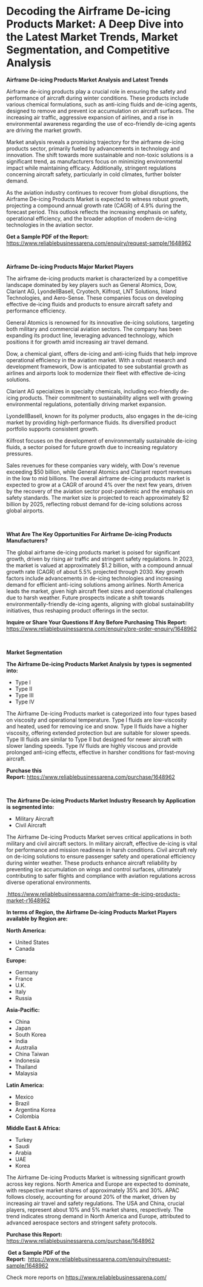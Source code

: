 <p><h1>Decoding the Airframe De-icing Products Market: A Deep Dive into the Latest Market Trends, Market Segmentation, and Competitive Analysis</h1></p><p><strong>Airframe De-icing Products Market Analysis and Latest Trends</strong></p>
<p><p>Airframe de-icing products play a crucial role in ensuring the safety and performance of aircraft during winter conditions. These products include various chemical formulations, such as anti-icing fluids and de-icing agents, designed to remove and prevent ice accumulation on aircraft surfaces. The increasing air traffic, aggressive expansion of airlines, and a rise in environmental awareness regarding the use of eco-friendly de-icing agents are driving the market growth.</p><p>Market analysis reveals a promising trajectory for the airframe de-icing products sector, primarily fueled by advancements in technology and innovation. The shift towards more sustainable and non-toxic solutions is a significant trend, as manufacturers focus on minimizing environmental impact while maintaining efficacy. Additionally, stringent regulations concerning aircraft safety, particularly in cold climates, further bolster demand. </p><p>As the aviation industry continues to recover from global disruptions, the Airframe De-icing Products Market is expected to witness robust growth, projecting a compound annual growth rate (CAGR) of 4.9% during the forecast period. This outlook reflects the increasing emphasis on safety, operational efficiency, and the broader adoption of modern de-icing technologies in the aviation sector.</p></p>
<p><strong>Get a Sample PDF of the Report:&nbsp;</strong> <a href="https://www.reliablebusinessarena.com/enquiry/request-sample/1648962?utm_campaign=3014&utm_medium=2&utm_source=Github&utm_content=ia&utm_term=26032025&utm_id=airframe-de-icing-products">https://www.reliablebusinessarena.com/enquiry/request-sample/1648962</a></p>
<p>&nbsp;</p>
<p><strong>Airframe De-icing Products Major Market Players</strong></p>
<p><p>The airframe de-icing products market is characterized by a competitive landscape dominated by key players such as General Atomics, Dow, Clariant AG, LyondellBasell, Cryotech, Kilfrost, LNT Solutions, Inland Technologies, and Aero-Sense. These companies focus on developing effective de-icing fluids and products to ensure aircraft safety and performance efficiency.</p><p>General Atomics is renowned for its innovative de-icing solutions, targeting both military and commercial aviation sectors. The company has been expanding its product line, leveraging advanced technology, which positions it for growth amid increasing air travel demand.</p><p>Dow, a chemical giant, offers de-icing and anti-icing fluids that help improve operational efficiency in the aviation market. With a robust research and development framework, Dow is anticipated to see substantial growth as airlines and airports look to modernize their fleet with effective de-icing solutions.</p><p>Clariant AG specializes in specialty chemicals, including eco-friendly de-icing products. Their commitment to sustainability aligns well with growing environmental regulations, potentially driving market expansion.</p><p>LyondellBasell, known for its polymer products, also engages in the de-icing market by providing high-performance fluids. Its diversified product portfolio supports consistent growth.</p><p>Kilfrost focuses on the development of environmentally sustainable de-icing fluids, a sector poised for future growth due to increasing regulatory pressures.</p><p>Sales revenues for these companies vary widely, with Dow's revenue exceeding $50 billion, while General Atomics and Clariant report revenues in the low to mid billions. The overall airframe de-icing products market is expected to grow at a CAGR of around 4% over the next few years, driven by the recovery of the aviation sector post-pandemic and the emphasis on safety standards. The market size is projected to reach approximately $2 billion by 2025, reflecting robust demand for de-icing solutions across global airports.</p></p>
<p>&nbsp;</p>
<p><strong>What Are The Key Opportunities For Airframe De-icing Products Manufacturers?</strong></p>
<p><p>The global airframe de-icing products market is poised for significant growth, driven by rising air traffic and stringent safety regulations. In 2023, the market is valued at approximately $1.2 billion, with a compound annual growth rate (CAGR) of about 5.5% projected through 2030. Key growth factors include advancements in de-icing technologies and increasing demand for efficient anti-icing solutions among airlines. North America leads the market, given high aircraft fleet sizes and operational challenges due to harsh weather. Future prospects indicate a shift towards environmentally-friendly de-icing agents, aligning with global sustainability initiatives, thus reshaping product offerings in the sector.</p></p>
<p><strong>Inquire or Share Your Questions If Any Before Purchasing This Report:</strong> <a href="https://www.reliablebusinessarena.com/enquiry/pre-order-enquiry/1648962?utm_campaign=3014&utm_medium=2&utm_source=Github&utm_content=ia&utm_term=26032025&utm_id=airframe-de-icing-products">https://www.reliablebusinessarena.com/enquiry/pre-order-enquiry/1648962</a></p>
<p>&nbsp;</p>
<p><strong>Market Segmentation</strong></p>
<p><strong>The Airframe De-icing Products Market Analysis by types is segmented into:</strong></p>
<p><ul><li>Type I</li><li>Type II</li><li>Type Ⅲ</li><li>Type IV</li></ul></p>
<p><p>The Airframe De-icing Products market is categorized into four types based on viscosity and operational temperature. Type I fluids are low-viscosity and heated, used for removing ice and snow. Type II fluids have a higher viscosity, offering extended protection but are suitable for slower speeds. Type III fluids are similar to Type II but designed for newer aircraft with slower landing speeds. Type IV fluids are highly viscous and provide prolonged anti-icing effects, effective in harsher conditions for fast-moving aircraft.</p></p>
<p><strong>Purchase this Report:&nbsp;</strong><a href="https://www.reliablebusinessarena.com/purchase/1648962?utm_campaign=3014&utm_medium=2&utm_source=Github&utm_content=ia&utm_term=26032025&utm_id=airframe-de-icing-products">https://www.reliablebusinessarena.com/purchase/1648962</a></p>
<p>&nbsp;</p>
<p><strong>The Airframe De-icing Products Market Industry Research by Application is segmented into:</strong></p>
<p><ul><li>Military Aircraft</li><li>Civil Aircraft</li></ul></p>
<p><p>The Airframe De-icing Products Market serves critical applications in both military and civil aircraft sectors. In military aircraft, effective de-icing is vital for performance and mission readiness in harsh conditions. Civil aircraft rely on de-icing solutions to ensure passenger safety and operational efficiency during winter weather. These products enhance aircraft reliability by preventing ice accumulation on wings and control surfaces, ultimately contributing to safer flights and compliance with aviation regulations across diverse operational environments.</p></p>
<p><a href="https://www.reliablebusinessarena.com/airframe-de-icing-products-market-r1648962?utm_campaign=3014&utm_medium=2&utm_source=Github&utm_content=ia&utm_term=26032025&utm_id=airframe-de-icing-products">&nbsp;https://www.reliablebusinessarena.com/airframe-de-icing-products-market-r1648962</a></p>
<p><strong>In terms of Region, the Airframe De-icing Products Market Players available by Region are:</strong></p>
<p>
    <p> <strong> North America: </strong>
        <ul>
            <li>United States</li>
            <li>Canada</li>
        </ul>
        </p> 
    <p> <strong> Europe: </strong>
        <ul>
            <li>Germany</li>
            <li>France</li>
            <li>U.K.</li>
            <li>Italy</li>
            <li>Russia</li>
        </ul>
        </p> 
    <p> <strong> Asia-Pacific: </strong>
        <ul>
            <li>China</li>
            <li>Japan</li>
            <li>South Korea</li>
            <li>India</li>
            <li>Australia</li>
            <li>China Taiwan</li>
            <li>Indonesia</li>
            <li>Thailand</li>
            <li>Malaysia</li>
        </ul>
        </p> 
    <p> <strong> Latin America: </strong>
        <ul>
            <li>Mexico</li>
            <li>Brazil</li>
            <li>Argentina Korea</li>
            <li>Colombia</li>
        </ul>
        </p> 
    <p> <strong> Middle East & Africa: </strong>
        <ul>
            <li>Turkey</li>
            <li>Saudi</li>
            <li>Arabia</li>
            <li>UAE</li>
            <li>Korea</li>
        </ul>
    </p>
    </p>
<p><p>The Airframe De-icing Products Market is witnessing significant growth across key regions. North America and Europe are expected to dominate, with respective market shares of approximately 35% and 30%. APAC follows closely, accounting for around 20% of the market, driven by increasing air travel and safety regulations. The USA and China, crucial players, represent about 10% and 5% market shares, respectively. The trend indicates strong demand in North America and Europe, attributed to advanced aerospace sectors and stringent safety protocols.</p></p>
<p><strong>Purchase this Report: </strong><a href="https://www.reliablebusinessarena.com/purchase/1648962?utm_campaign=3014&utm_medium=2&utm_source=Github&utm_content=ia&utm_term=26032025&utm_id=airframe-de-icing-products">https://www.reliablebusinessarena.com/purchase/1648962</a></p>
<p>&nbsp;<strong>Get a Sample PDF of the Report:&nbsp;&nbsp;</strong><a href="https://www.reliablebusinessarena.com/enquiry/request-sample/1648962?utm_campaign=3014&utm_medium=2&utm_source=Github&utm_content=ia&utm_term=26032025&utm_id=airframe-de-icing-products">https://www.reliablebusinessarena.com/enquiry/request-sample/1648962</a></p>
<p><strong></strong></p>
<p>Check more reports on <a href="https://www.reliablebusinessarena.com/?utm_campaign=3014&utm_medium=2&utm_source=Github&utm_content=ia&utm_term=26032025&utm_id=airframe-de-icing-products">https://www.reliablebusinessarena.com/</a></p>